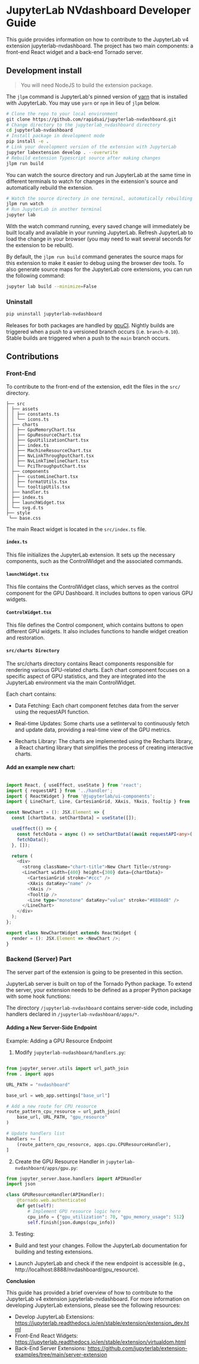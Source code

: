 # JupyterLab NVdashboard Developer Guide

This guide provides information on how to contribute to the JupyterLab v4 extension jupyterlab-nvdashboard. The project has two main components: a front-end React widget and a back-end Tornado server.

## Development install

> You will need NodeJS to build the extension package.

The `jlpm` command is JupyterLab's pinned version of
[yarn](https://yarnpkg.com/) that is installed with JupyterLab. You may use
`yarn` or `npm` in lieu of `jlpm` below.

```bash
# Clone the repo to your local environment
git clone https://github.com/rapidsai/jupyterlab-nvdashboard.git
# Change directory to the jupyterlab_nvdashboard directory
cd jupyterlab-nvdashboard
# Install package in development mode
pip install -e .
# Link your development version of the extension with JupyterLab
jupyter labextension develop . --overwrite
# Rebuild extension Typescript source after making changes
jlpm run build
```

You can watch the source directory and run JupyterLab at the same time in different terminals to watch for changes in the extension's source and automatically rebuild the extension.

```bash
# Watch the source directory in one terminal, automatically rebuilding when needed
jlpm run watch
# Run JupyterLab in another terminal
jupyter lab
```

With the watch command running, every saved change will immediately be built locally and available in your running JupyterLab. Refresh JupyterLab to load the change in your browser (you may need to wait several seconds for the extension to be rebuilt).

By default, the `jlpm run build` command generates the source maps for this extension to make it easier to debug using the browser dev tools. To also generate source maps for the JupyterLab core extensions, you can run the following command:

```bash
jupyter lab build --minimize=False
```

### Uninstall

```bash
pip uninstall jupyterlab-nvdashboard
```

Releases for both packages are handled by [gpuCI](https://gpuci.gpuopenanalytics.com/job/rapidsai/job/gpuci/job/jupyterlab-nvdashboard/). Nightly builds are triggered when a push to a versioned branch occurs (i.e. `branch-0.10`). Stable builds are triggered when a push to the `main` branch occurs.

## Contributions

### Front-End

To contribute to the front-end of the extension, edit the files in the `src/` directory.

```pre
├── src
│ ├── assets
│ │ ├── constants.ts
│ │ └── icons.ts
│ ├── charts
│ │ ├── GpuMemoryChart.tsx
│ │ ├── GpuResourceChart.tsx
│ │ ├── GpuUtilizationChart.tsx
│ │ ├── index.ts
│ │ ├── MachineResourceChart.tsx
│ │ ├── NvLinkThroughputChart.tsx
│ │ ├── NvLinkTimelineChart.tsx
│ │ └── PciThroughputChart.tsx
│ ├── components
│ │ ├── customLineChart.tsx
│ │ ├── formatUtils.tsx
│ │ └── tooltipUtils.tsx
│ ├── handler.ts
│ ├── index.ts
│ ├── launchWidget.tsx
│ └── svg.d.ts
├── style
 └── base.css

```

The main React widget is located in the `src/index.ts` file.

#### `index.ts`

This file initializes the JupyterLab extension. It sets up the necessary components, such as the ControlWidget and the associated commands.

#### `launchWidget.tsx`

This file contains the ControlWidget class, which serves as the control component for the GPU Dashboard. It includes buttons to open various GPU widgets.

#### `ControlWidget.tsx`

This file defines the Control component, which contains buttons to open different GPU widgets. It also includes functions to handle widget creation and restoration.

#### `src/charts Directory`

The src/charts directory contains React components responsible for rendering various GPU-related charts. Each chart component focuses on a specific aspect of GPU statistics, and they are integrated into the JupyterLab environment via the main ControlWidget.

Each chart contains:

- Data Fetching: Each chart component fetches data from the server using the requestAPI function.

- Real-time Updates: Some charts use a setInterval to continuously fetch and update data, providing a real-time view of the GPU metrics.

- Recharts Library: The charts are implemented using the Recharts library, a React charting library that simplifies the process of creating interactive charts.

#### Add an example new chart:

```typescript

import React, { useEffect, useState } from 'react';
import { requestAPI } from '../handler';
import { ReactWidget } from '@jupyterlab/ui-components';
import { LineChart, Line, CartesianGrid, XAxis, YAxis, Tooltip } from 'recharts';

const NewChart = (): JSX.Element => {
  const [chartData, setChartData] = useState([]);

  useEffect(() => {
    const fetchData = async () => setChartData((await requestAPI<any>('new_chart_endpoint')).data);
    fetchData();
  }, []);

  return (
    <div>
      <strong className="chart-title">New Chart Title</strong>
      <LineChart width={400} height={300} data={chartData}>
        <CartesianGrid stroke="#ccc" />
        <XAxis dataKey="name" />
        <YAxis />
        <Tooltip />
        <Line type="monotone" dataKey="value" stroke="#8884d8" />
      </LineChart>
    </div>
  );
};

export class NewChartWidget extends ReactWidget {
  render = (): JSX.Element => <NewChart />;
}
```

### Backend (Server) Part

The server part of the extension is going to be presented in this section.

JupyterLab server is built on top of the Tornado Python package. To extend the server, your extension needs to be defined as a proper Python package with some hook functions:

The directory `/jupyterlab-nvdashboard` contains server-side code, including handlers declared in `/jupyterlab-nvdashboard/apps/*`.

#### Adding a New Server-Side Endpoint

Example: Adding a GPU Resource Endpoint

1. Modify `jupyterlab-nvdashboard/handlers.py`:

```python

from jupyter_server.utils import url_path_join
from . import apps

URL_PATH = "nvdashboard"

base_url = web_app.settings["base_url"]

# Add a new route for CPU resource
route_pattern_cpu_resource = url_path_join(
    base_url, URL_PATH, "gpu_resource"
)

# Update handlers list
handlers += [
    (route_pattern_cpu_resource, apps.cpu.CPUResourceHandler),
]
```

2. Create the GPU Resource Handler in `jupyterlab-nvdashboard/apps/gpu.py`:

```python
from jupyter_server.base.handlers import APIHandler
import json

class GPUResourceHandler(APIHandler):
    @tornado.web.authenticated
    def get(self):
        # Implement GPU resource logic here
        cpu_info = {"gpu_utilization": 70, "gpu_memory_usage": 512}
        self.finish(json.dumps(cpu_info))

```

3. Testing:

- Build and test your changes. Follow the JupyterLab documentation for building and testing extensions.

- Launch JupyterLab and check if the new endpoint is accessible (e.g., http://localhost:8888/nvdashboard/gpu_resource).

**Conclusion**

This guide has provided a brief overview of how to contribute to the JupyterLab v4 extension jupyterlab-nvdashboard. For more information on developing JupyterLab extensions, please see the following resources:

- Develop JupyterLab Extensions: https://jupyterlab.readthedocs.io/en/stable/extension/extension_dev.html
- Front-End React Widgets: https://jupyterlab.readthedocs.io/en/stable/extension/virtualdom.html
- Back-End Server Extensions: https://github.com/jupyterlab/extension-examples/tree/main/server-extension
